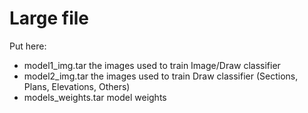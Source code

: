 # Large file
Put here:
* model1_img.tar the images used to train Image/Draw classifier
* model2_img.tar the images used to train Draw classifier (Sections, Plans, Elevations, Others)
* models_weights.tar model weights
